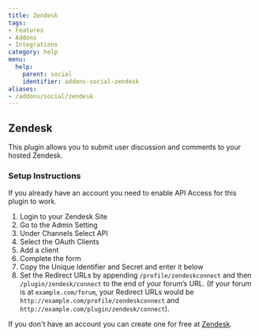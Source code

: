 ```yaml
---
title: Zendesk
tags:
- Features
- Addons
- Integrations
category: help
menu:
  help:
    parent: social
    identifier: addons-social-zendesk
aliases:
- /addons/social/zendesk
---
```


## Zendesk

This plugin allows you to submit user discussion and comments to your hosted Zendesk.

### Setup Instructions

If you already have an account you need to enable API Access for this plugin to work.

1. Login to your Zendesk Site
2. Go to the Admin Setting
3. Under Channels Select API
4. Select the OAuth Clients
5. Add a client
6. Complete the form
7. Copy the Unique Identifier and Secret and enter it below
8. Set the Redirect URLs by appending `/profile/zendeskconnect` and then `/plugin/zendesk/connect` to the end of your forum’s URL. (If your forum is at `example.com/forum`, your Redirect URLs would be `http://example.com/profile/zendeskconnect` and `http://example.com/plugin/zendesk/connect`).

If you don't have an account you can create one for free at [Zendesk](http://www.zendesk.com/).
